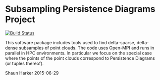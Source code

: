 
Subsampling Persistence Diagrams Project
========================================
[![Build Status](https://travis-ci.org/shaunharker/subsample.svg?branch=master)](https://travis-ci.org/shaunharker/subsample)

This software package includes tools used to find
delta-sparse, delta-dense subsamples of point clouds.
The code uses Open-MPI and runs in parallel in HPC
environments. In particular we focus on the special case
where the points of the point clouds correspond to 
Persistence Diagrams (or tuples thereof).

Shaun Harker
2015-06-29
